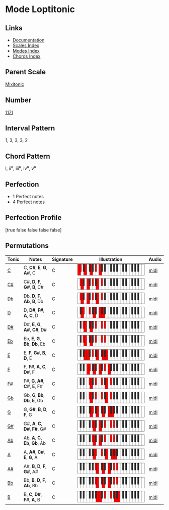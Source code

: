 # Mode Loptitonic

## Links

- [Documentation](index.md)
- [Scales Index](Scales.md)
- [Modes Index](Modes.md)
- [Chords Index](Chords.md)

## Parent Scale

[Mixitonic](ScaleMixitonic.md)

## Number

[1171](https://ianring.com/musictheory/scales/1171)

## Interval Pattern

1, 3, 3, 3, 2

## Chord Pattern

I, ii⁰, iii⁰, iv⁰, v⁰

## Perfection

- 1 Perfect notes
- 4 Perfect notes

## Perfection Profile

[true false false false false]

## Permutations

| Tonic | Notes | Signature | Illustration | Audio |
|-------|-------|-----------|--------------|-------|
| [C](ModeCNaturalLoptitonic.md) | C, **C#**, **E**, **G**, **A#**, C | C | ![CNaturalLoptitonic](ModeCNaturalLoptitonic.png) | [midi](https://github.com/edipermadi/music/blob/main/docs/ModeCNaturalLoptitonic.mid?raw=true) |
| [C#](ModeCSharpLoptitonic.md) | C#, **D**, **F**, **G#**, **B**, C# | C | ![CSharpLoptitonic](ModeCSharpLoptitonic.png) | [midi](https://github.com/edipermadi/music/blob/main/docs/ModeCSharpLoptitonic.mid?raw=true) |
| [Db](ModeDFlatLoptitonic.md) | Db, **D**, **F**, **Ab**, **B**, Db | C | ![DFlatLoptitonic](ModeDFlatLoptitonic.png) | [midi](https://github.com/edipermadi/music/blob/main/docs/ModeDFlatLoptitonic.mid?raw=true) |
| [D](ModeDNaturalLoptitonic.md) | D, **D#**, **F#**, **A**, **C**, D | C | ![DNaturalLoptitonic](ModeDNaturalLoptitonic.png) | [midi](https://github.com/edipermadi/music/blob/main/docs/ModeDNaturalLoptitonic.mid?raw=true) |
| [D#](ModeDSharpLoptitonic.md) | D#, **E**, **G**, **A#**, **C#**, D# | C | ![DSharpLoptitonic](ModeDSharpLoptitonic.png) | [midi](https://github.com/edipermadi/music/blob/main/docs/ModeDSharpLoptitonic.mid?raw=true) |
| [Eb](ModeEFlatLoptitonic.md) | Eb, **E**, **G**, **Bb**, **Db**, Eb | C | ![EFlatLoptitonic](ModeEFlatLoptitonic.png) | [midi](https://github.com/edipermadi/music/blob/main/docs/ModeEFlatLoptitonic.mid?raw=true) |
| [E](ModeENaturalLoptitonic.md) | E, **F**, **G#**, **B**, **D**, E | C | ![ENaturalLoptitonic](ModeENaturalLoptitonic.png) | [midi](https://github.com/edipermadi/music/blob/main/docs/ModeENaturalLoptitonic.mid?raw=true) |
| [F](ModeFNaturalLoptitonic.md) | F, **F#**, **A**, **C**, **D#**, F | C | ![FNaturalLoptitonic](ModeFNaturalLoptitonic.png) | [midi](https://github.com/edipermadi/music/blob/main/docs/ModeFNaturalLoptitonic.mid?raw=true) |
| [F#](ModeFSharpLoptitonic.md) | F#, **G**, **A#**, **C#**, **E**, F# | C | ![FSharpLoptitonic](ModeFSharpLoptitonic.png) | [midi](https://github.com/edipermadi/music/blob/main/docs/ModeFSharpLoptitonic.mid?raw=true) |
| [Gb](ModeGFlatLoptitonic.md) | Gb, **G**, **Bb**, **Db**, **E**, Gb | C | ![GFlatLoptitonic](ModeGFlatLoptitonic.png) | [midi](https://github.com/edipermadi/music/blob/main/docs/ModeGFlatLoptitonic.mid?raw=true) |
| [G](ModeGNaturalLoptitonic.md) | G, **G#**, **B**, **D**, **F**, G | C | ![GNaturalLoptitonic](ModeGNaturalLoptitonic.png) | [midi](https://github.com/edipermadi/music/blob/main/docs/ModeGNaturalLoptitonic.mid?raw=true) |
| [G#](ModeGSharpLoptitonic.md) | G#, **A**, **C**, **D#**, **F#**, G# | C | ![GSharpLoptitonic](ModeGSharpLoptitonic.png) | [midi](https://github.com/edipermadi/music/blob/main/docs/ModeGSharpLoptitonic.mid?raw=true) |
| [Ab](ModeAFlatLoptitonic.md) | Ab, **A**, **C**, **Eb**, **Gb**, Ab | C | ![AFlatLoptitonic](ModeAFlatLoptitonic.png) | [midi](https://github.com/edipermadi/music/blob/main/docs/ModeAFlatLoptitonic.mid?raw=true) |
| [A](ModeANaturalLoptitonic.md) | A, **A#**, **C#**, **E**, **G**, A | C | ![ANaturalLoptitonic](ModeANaturalLoptitonic.png) | [midi](https://github.com/edipermadi/music/blob/main/docs/ModeANaturalLoptitonic.mid?raw=true) |
| [A#](ModeASharpLoptitonic.md) | A#, **B**, **D**, **F**, **G#**, A# | C | ![ASharpLoptitonic](ModeASharpLoptitonic.png) | [midi](https://github.com/edipermadi/music/blob/main/docs/ModeASharpLoptitonic.mid?raw=true) |
| [Bb](ModeBFlatLoptitonic.md) | Bb, **B**, **D**, **F**, **Ab**, Bb | C | ![BFlatLoptitonic](ModeBFlatLoptitonic.png) | [midi](https://github.com/edipermadi/music/blob/main/docs/ModeBFlatLoptitonic.mid?raw=true) |
| [B](ModeBNaturalLoptitonic.md) | B, **C**, **D#**, **F#**, **A**, B | C | ![BNaturalLoptitonic](ModeBNaturalLoptitonic.png) | [midi](https://github.com/edipermadi/music/blob/main/docs/ModeBNaturalLoptitonic.mid?raw=true) |
